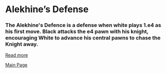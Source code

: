 # Alekhine’s Defense

### The Alekhine's Defence is a defense when white plays 1.e4 as his first move. Black attacks the e4 pawn with his knight, encouraging White to advance his central pawns to chase the Knight away.
[Read more](https://simplifychess.com/alekhine-defense/index.html)

[Main Page](index.md)